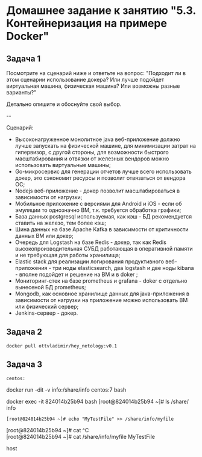 # Домашнее задание к занятию "5.3. Контейнеризация на примере Docker"

## Задача 1 

Посмотрите на сценарий ниже и ответьте на вопрос:
"Подходит ли в этом сценарии использование докера? Или лучше подойдет виртуальная машина, физическая машина? Или возможны разные варианты?"

Детально опишите и обоснуйте свой выбор.

--

Сценарий:

- Высоконагруженное монолитное java веб-приложение должно лучше запускать на физической машине, для минимизации затрат на гипервизор, с другой стороны, для возможности быстрого масштабирования и отвязки от железных вендоров можно использовать виртуальные машины; 
- Go-микросервис для генерации отчетов лучше всего использовать докер, это сэкономит ресурсы и позволит отвязаться от вендора ОС;
- Nodejs веб-приложение - докер позволит масштабироваться в зависимости от нагрузки;
- Мобильное приложение c версиями для Android и iOS - если об эмуляции то однозначно ВМ, т.к. требуется обработка графики;
- База данных postgresql используемая, как кэш - БД рекомендуется ставить на железо, тем более кэш;
- Шина данных на базе Apache Kafka в зависимости от критичности данных ВМ или докер;
- Очередь для Logstash на базе Redis - докер, так как Redis высокопроизводительная СУБД работающая в оперативной памяти и не требующая для работы хранилища;
- Elastic stack для реализации логирования продуктивного веб-приложения - три ноды elasticsearch, два logstash и две ноды kibana - вполне подойдет и решение на ВМ и в doker ;
- Мониторинг-стек на базе prometheus и grafana - doker с отдельно вынесеной БД prometheus;
- Mongodb, как основное хранилище данных для java-приложения в зависимости от нагрузки на приложение можно использовать ВМ или физический сервер;
- Jenkins-сервер - докер.

## Задача 2
    docker pull ottvladimir/hey_netology:v0.1
## Задача 3
    centos:
docker run -dit -v info:/share/info centos:7 bash  

 docker exec -it  824014b25b94 bash
    [root@824014b25b94 ~]# ls /share/ 
info
 
    [root@824014b25b94 ~]# echo "MyTestFile" >> /share/info/myfile
[root@824014b25b94 ~]# cat ^C     
[root@824014b25b94 ~]# cat /share/info/myfile
MyTestFile


host



